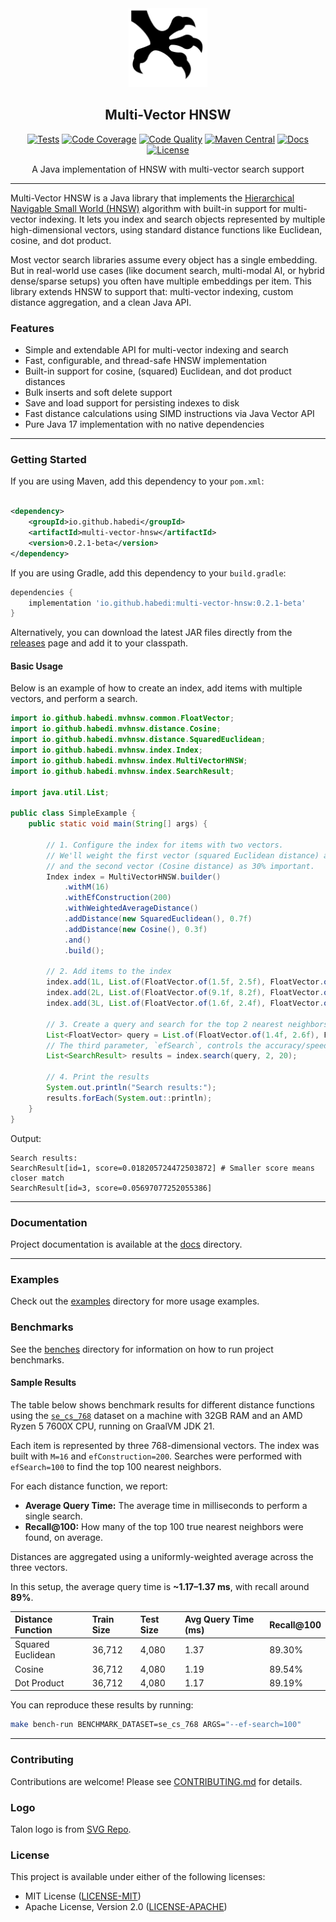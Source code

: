 <div align="center">
  <picture>
    <img alt="Multi-Vector HNSW Logo" src="logo.svg" height="25%" width="25%">
  </picture>
<br>

<h2>Multi-Vector HNSW</h2>

[![Tests](https://img.shields.io/github/actions/workflow/status/habedi/multi-vector-hnsw/tests.yml?label=tests&style=flat&labelColor=282c34&logo=github)](https://github.com/habedi/multi-vector-hnsw/actions/workflows/tests.yml)
[![Code Coverage](https://img.shields.io/codecov/c/github/habedi/multi-vector-hnsw?style=flat&labelColor=282c34&logo=codecov)](https://codecov.io/gh/habedi/multi-vector-hnsw)
[![Code Quality](https://img.shields.io/codefactor/grade/github/habedi/multi-vector-hnsw?style=flat&labelColor=282c34&logo=codefactor)](https://www.codefactor.io/repository/github/habedi/multi-vector-hnsw)
[![Maven Central](https://img.shields.io/maven-central/v/io.github.habedi/multi-vector-hnsw?label=maven&style=flat&labelColor=282c34&logo=apache-maven)](https://central.sonatype.com/artifact/io.github.habedi/multi-vector-hnsw)
[![Docs](https://img.shields.io/badge/docs-latest-007ec6?style=flat&labelColor=282c34&logo=readthedocs)](docs)
[![License](https://img.shields.io/badge/license-MIT%2FApache--2.0-007ec6?style=flat&labelColor=282c34&logo=open-source-initiative)](https://github.com/habedi/multi-vector-hnsw)

A Java implementation of HNSW with multi-vector search support

</div>

---

Multi-Vector HNSW is a Java library that implements the [Hierarchical Navigable Small World (HNSW)](https://arxiv.org/abs/1603.09320)
algorithm with built-in support for multi-vector indexing.
It lets you index and search objects represented by multiple high-dimensional vectors, using standard distance functions like Euclidean,
cosine, and dot product.

Most vector search libraries assume every object has a single embedding.
But in real-world use cases (like document search, multi-modal AI, or hybrid dense/sparse setups) you often have multiple embeddings per
item.
This library extends HNSW to support that: multi-vector indexing, custom distance aggregation, and a clean Java API.

### Features

* Simple and extendable API for multi-vector indexing and search
* Fast, configurable, and thread-safe HNSW implementation
* Built-in support for cosine, (squared) Euclidean, and dot product distances
* Bulk inserts and soft delete support
* Save and load support for persisting indexes to disk
* Fast distance calculations using SIMD instructions via Java Vector API
* Pure Java 17 implementation with no native dependencies

---

### Getting Started

If you are using Maven, add this dependency to your `pom.xml`:

```xml

<dependency>
    <groupId>io.github.habedi</groupId>
    <artifactId>multi-vector-hnsw</artifactId>
    <version>0.2.1-beta</version>
</dependency>
```

If you are using Gradle, add this dependency to your `build.gradle`:

```groovy
dependencies {
    implementation 'io.github.habedi:multi-vector-hnsw:0.2.1-beta'
}
```

Alternatively, you can download the latest JAR files directly from the
[releases](https://github.com/habedi/multi-vector-hnsw/releases) page and add it to your classpath.

#### Basic Usage

Below is an example of how to create an index, add items with multiple vectors, and perform a search.

```java
import io.github.habedi.mvhnsw.common.FloatVector;
import io.github.habedi.mvhnsw.distance.Cosine;
import io.github.habedi.mvhnsw.distance.SquaredEuclidean;
import io.github.habedi.mvhnsw.index.Index;
import io.github.habedi.mvhnsw.index.MultiVectorHNSW;
import io.github.habedi.mvhnsw.index.SearchResult;

import java.util.List;

public class SimpleExample {
    public static void main(String[] args) {

        // 1. Configure the index for items with two vectors.
        // We'll weight the first vector (squared Euclidean distance) as 70% important
        // and the second vector (Cosine distance) as 30% important.
        Index index = MultiVectorHNSW.builder()
            .withM(16)
            .withEfConstruction(200)
            .withWeightedAverageDistance()
            .addDistance(new SquaredEuclidean(), 0.7f)
            .addDistance(new Cosine(), 0.3f)
            .and()
            .build();

        // 2. Add items to the index
        index.add(1L, List.of(FloatVector.of(1.5f, 2.5f), FloatVector.of(0.9f, 0.1f)));
        index.add(2L, List.of(FloatVector.of(9.1f, 8.2f), FloatVector.of(0.2f, 0.8f)));
        index.add(3L, List.of(FloatVector.of(1.6f, 2.4f), FloatVector.of(0.8f, 0.3f)));

        // 3. Create a query and search for the top 2 nearest neighbors
        List<FloatVector> query = List.of(FloatVector.of(1.4f, 2.6f), FloatVector.of(0.7f, 0.2f));
        // The third parameter, `efSearch`, controls the accuracy/speed trade-off.
        List<SearchResult> results = index.search(query, 2, 20);

        // 4. Print the results
        System.out.println("Search results:");
        results.forEach(System.out::println);
    }
}
```

Output:

```shell
Search results:
SearchResult[id=1, score=0.018205724472503872] # Smaller score means closer match
SearchResult[id=3, score=0.05697077252055386]
```

---

### Documentation

Project documentation is available at the [docs](docs) directory.

---

### Examples

Check out the [examples](examples) directory for more usage examples.

### Benchmarks

See the [benches](benches) directory for information on how to run project benchmarks.

#### Sample Results

The table below shows benchmark results for different distance functions using the
[`se_cs_768`](https://huggingface.co/datasets/habedi/multi-vector-hnsw-datasets)
dataset on a machine with 32GB RAM and an AMD Ryzen 5 7600X CPU, running on GraalVM JDK 21.

Each item is represented by three 768-dimensional vectors. The index was built with `M=16` and `efConstruction=200`.
Searches were performed with `efSearch=100` to find the top 100 nearest neighbors.

For each distance function, we report:

* **Average Query Time:** The average time in milliseconds to perform a single search.
* **Recall@100:** How many of the top 100 true nearest neighbors were found, on average.

Distances are aggregated using a uniformly-weighted average across the three vectors.

In this setup, the average query time is **~1.17–1.37 ms**, with recall around **89%**.

| Distance Function | Train Size | Test Size | Avg Query Time (ms) | Recall@100 |
|:------------------|:-----------|:----------|:--------------------|:-----------|
| Squared Euclidean | 36,712     | 4,080     | 1.37                | 89.30%     |
| Cosine            | 36,712     | 4,080     | 1.19                | 89.54%     |
| Dot Product       | 36,712     | 4,080     | 1.17                | 89.19%     |

You can reproduce these results by running:

```bash
make bench-run BENCHMARK_DATASET=se_cs_768 ARGS="--ef-search=100"
```

---

### Contributing

Contributions are welcome!
Please see [CONTRIBUTING.md](CONTRIBUTING.md) for details.

### Logo

Talon logo is from [SVG Repo](https://www.svgrepo.com/svg/499015/bird-claw).

### License

This project is available under either of the following licenses:

* MIT License ([LICENSE-MIT](LICENSE-MIT))
* Apache License, Version 2.0 ([LICENSE-APACHE](LICENSE-APACHE))
